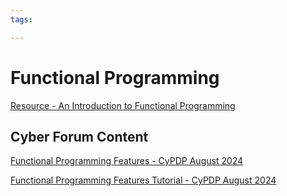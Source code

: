 ```yaml
---
tags:

---
```

# Functional Programming

[Resource - An Introduction to Functional Programming](https://se-education.org/learningresources/contents/functionalProgramming/intro.html) 

## Cyber Forum Content

[Functional Programming Features - CyPDP August 2024](https://dewccorporate.sharepoint.com/sites/SoftwareEngineeringTeam/Shared%20Documents/Forms/AllItems.aspx?FolderCTID=0x012000121E1AA383E5C544BC06DE68DCD2E679&id=%2Fsites%2FSoftwareEngineeringTeam%2FShared%20Documents%2FPD%20Forums%2FFunctional%20Programming%20Features%20%2D%20August%202024&viewid=d3336e8c%2D13bb%2D4212%2D9cff%2Ddbde1a944302)

[Functional Programming Features Tutorial - CyPDP August 2024](https://github.com/dewcservices/CyPDP-Functional-Programming-Features/)
